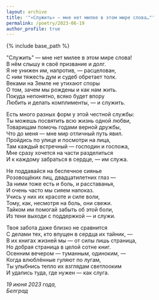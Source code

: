 ```yaml
---
layout: archive
title: '"«Служить» — мне нет милее в этом мире слова…"'
permalink: /poetry/2023-06-19
author_profile: true
---
```


{% include base_path %}

"Служить" — мне нет милее в этом мире слова! <br>
В нём слышу я своё призвание и долг. <br>
Я не унижен им, напротив, — расцелован, <br>
С ним тяжесть дум и судеб обретает толк. <br>
Веками на Земле не утихают споры <br>
О том, зачем мы рождены и как нам жить. <br>
Покуда непонятно, всяко будет впору <br>
Любить и делать комплименты, — и служить. <br>

Есть много разных форм у этой честной службы: <br>
Ты можешь посвятить всю жизнь одной любви, <br>
Товарищам помочь годами верной дружбы, <br>
Что до меня — мне мир отличный путь явил. <br>
Пройдись по улице и посмотри на лица, <br>
Там каждый встречный — господин и госпожа, <br>
Мне сразу хочется на части разделиться <br>
И к каждому забраться в сердце, — им служа. <br>

Не поддавайся на беспечное сиянье <br>
Розовощёких лиц, двадцатилетних глаз — <br>
За ними тоже есть и боль, и расставанья, <br>
И очень часто мы сияем напоказ. <br>
Учись у них их красоте и силе воли, <br>
Тому, как, несмотря на боль, они свежи. <br>
Тайком им помогай забыть об этой боли, <br>
Из тени выходи с поддержкой — и служи. <br>

Твоя забота даже близко не сравнится <br>
С делами тех, кто впущен в сердца их тайник, — <br>
В их книгах жизней мы — от силы лишь страница, <br>
Но добрая страница в целой сотне книг. <br>
Осенним вечером — туманным, одиноким, — <br>
Когда влюблённые гуляют по лугам, <br>
Ты улыбнись тепло их взглядам светлооким <br>
И удались туда, где нужен — как слуга. <br>

<i>19 июня 2023 года,</i> <br>
<i>Белград</i>